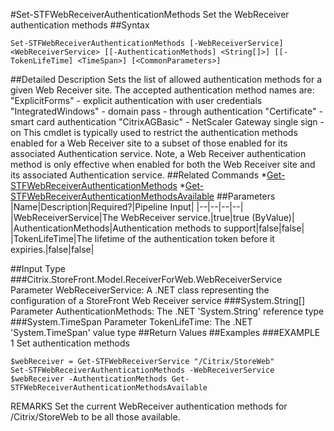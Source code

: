 #Set-STFWebReceiverAuthenticationMethods
Set the WebReceiver authentication methods
##Syntax
```Set-STFWebReceiverAuthenticationMethods [-WebReceiverService] <WebReceiverService> [[-AuthenticationMethods] <String[]>] [[-TokenLifeTime] <TimeSpan>] [<CommonParameters>]
```
##Detailed Description
Sets the list of allowed authentication methods for a given Web Receiver site. The accepted authentication method names are:
"ExplicitForms" - explicit authentication with user credentials
"IntegratedWindows" - domain pass - through authentication
"Certificate" - smart card authentication
"CitrixAGBasic" - NetScaler Gateway single sign - on
This cmdlet is typically used to restrict the authentication methods enabled for a Web Receiver
site to a subset of those enabled for its associated Authentication service.
Note, a Web Receiver authentication method is only effective when enabled for both the Web Receiver
site and its associated Authentication service.
##Related Commands
*[Get-STFWebReceiverAuthenticationMethods](Get-STFWebReceiverAuthenticationMethods)
*[Get-STFWebReceiverAuthenticationMethodsAvailable](Get-STFWebReceiverAuthenticationMethodsAvailable)
##Parameters
|Name|Description|Required?|Pipeline Input||--|--|--|--||WebReceiverService|The WebReceiver service.|true|true (ByValue)||AuthenticationMethods|Authentication methods to support|false|false||TokenLifeTime|The lifetime of the authentication token before it expiries.|false|false|##Input Type
###Citrix.StoreFront.Model.ReceiverForWeb.WebReceiverService
Parameter WebReceiverService: A .NET class representing the configuration of a StoreFront Web Receiver service
###System.String[]
Parameter AuthenticationMethods: The .NET 'System.String' reference type
###System.TimeSpan
Parameter TokenLifeTime: The .NET 'System.TimeSpan' value type
##Return Values
##Examples
###EXAMPLE 1 Set authentication methods
```$webReceiver = Get-STFWebReceiverService "/Citrix/StoreWeb"
Set-STFWebReceiverAuthenticationMethods -WebReceiverService $webReceiver -AuthenticationMethods Get-STFWebReceiverAuthenticationMethodsAvailable
```
REMARKS
Set the current WebReceiver authentication methods for /Citrix/StoreWeb to be all those available.
